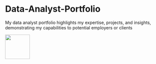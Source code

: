 # Data-Analyst-Portfolio
My data analyst portfolio highlights my expertise, projects, and insights, demonstrating my capabilities to potential employers or clients

[<img src="https://www.kaggle.com/static/images/site-logo.png" width="80" target="_blank">](https://www.kaggle.com/kubajdrych)


